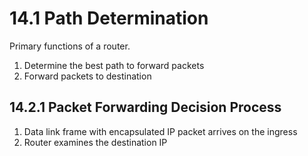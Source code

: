 # 14.1 Path Determination
Primary functions of a router.
1. Determine the best path to forward packets
2. Forward packets to destination
## 14.2.1 Packet Forwarding Decision Process
1. Data link frame with encapsulated IP packet arrives on the ingress
2. Router examines the destination IP